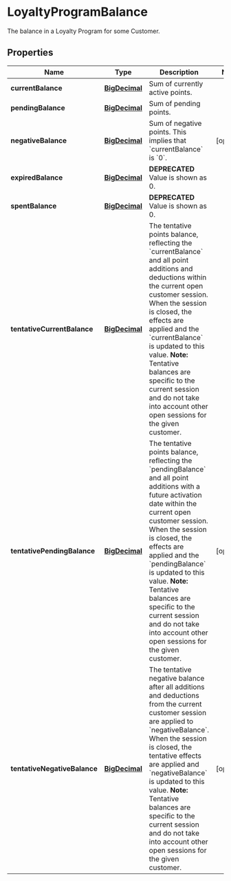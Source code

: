 

# LoyaltyProgramBalance

The balance in a Loyalty Program for some Customer.
## Properties

Name | Type | Description | Notes
------------ | ------------- | ------------- | -------------
**currentBalance** | [**BigDecimal**](BigDecimal.md) | Sum of currently active points. | 
**pendingBalance** | [**BigDecimal**](BigDecimal.md) | Sum of pending points. | 
**negativeBalance** | [**BigDecimal**](BigDecimal.md) | Sum of negative points. This implies that &#x60;currentBalance&#x60; is &#x60;0&#x60;. |  [optional]
**expiredBalance** | [**BigDecimal**](BigDecimal.md) | **DEPRECATED** Value is shown as 0.  | 
**spentBalance** | [**BigDecimal**](BigDecimal.md) | **DEPRECATED** Value is shown as 0.  | 
**tentativeCurrentBalance** | [**BigDecimal**](BigDecimal.md) | The tentative points balance, reflecting the &#x60;currentBalance&#x60; and all point additions and deductions within the current open customer session. When the session is closed, the effects are applied and the &#x60;currentBalance&#x60; is updated to this value.  **Note:** Tentative balances are specific to the current session and do not take into account other open sessions for the given customer.  | 
**tentativePendingBalance** | [**BigDecimal**](BigDecimal.md) | The tentative points balance, reflecting the &#x60;pendingBalance&#x60; and all point additions with a future activation date within the current open customer session. When the session is closed, the effects are applied and the &#x60;pendingBalance&#x60; is updated to this value.  **Note:** Tentative balances are specific to the current session and do not take into account other open sessions for the given customer.  |  [optional]
**tentativeNegativeBalance** | [**BigDecimal**](BigDecimal.md) | The tentative negative balance after all additions and deductions from the current customer session are applied to &#x60;negativeBalance&#x60;. When the session is closed, the tentative effects are applied and &#x60;negativeBalance&#x60; is updated to this value.  **Note:** Tentative balances are specific to the current session and do not take into account other open sessions for the given customer.  |  [optional]



